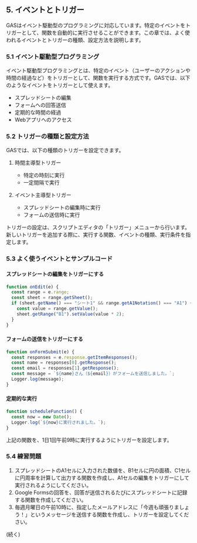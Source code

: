 ## 5. イベントとトリガー

GASはイベント駆動型のプログラミングに対応しています。特定のイベントをトリガーとして、関数を自動的に実行させることができます。この章では、よく使われるイベントとトリガーの種類、設定方法を説明します。

### 5.1 イベント駆動型プログラミング

イベント駆動型プログラミングとは、特定のイベント（ユーザーのアクションや時間の経過など）をトリガーとして、関数を実行する方式です。GASでは、以下のようなイベントをトリガーとして使えます。

- スプレッドシートの編集
- フォームへの回答送信
- 定期的な時間の経過
- Webアプリへのアクセス

### 5.2 トリガーの種類と設定方法

GASでは、以下の種類のトリガーを設定できます。

1. 時間主導型トリガー
   - 特定の時刻に実行
   - 一定間隔で実行

2. イベント主導型トリガー
   - スプレッドシートの編集時に実行
   - フォームの送信時に実行

トリガーの設定は、スクリプトエディタの「トリガー」メニューから行います。新しいトリガーを追加する際に、実行する関数、イベントの種類、実行条件を指定します。

### 5.3 よく使うイベントとサンプルコード

#### スプレッドシートの編集をトリガーにする
```javascript
function onEdit(e) {
  const range = e.range;
  const sheet = range.getSheet();
  if (sheet.getName() === "シート1" && range.getA1Notation() === "A1") {
    const value = range.getValue();
    sheet.getRange("B1").setValue(value * 2);
  }
}
```

#### フォームの送信をトリガーにする
```javascript
function onFormSubmit(e) {
  const responses = e.response.getItemResponses();
  const name = responses[0].getResponse();
  const email = responses[1].getResponse();
  const message = `${name}さん（${email}）がフォームを送信しました。`;
  Logger.log(message);
}
```

#### 定期的な実行
```javascript
function scheduleFunction() {
  const now = new Date();
  Logger.log(`${now}に実行されました。`);
}
```

上記の関数を、1日1回午前9時に実行するようにトリガーを設定します。

### 5.4 練習問題
1. スプレッドシートのA1セルに入力された数値を、B1セルに円の面積、C1セルに円周率を計算して出力する関数を作成し、A1セルの編集をトリガーにして実行されるようにしてください。
2. Google Formsの回答を、回答が送信されるたびにスプレッドシートに記録する関数を作成してください。
3. 毎週月曜日の午前10時に、指定したメールアドレスに「今週も頑張りましょう！」というメッセージを送信する関数を作成し、トリガーを設定してください。

(続く)
